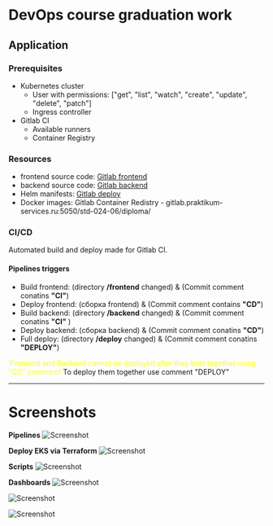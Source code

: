 # DevOps course graduation work


## Application
### Prerequisites
- Kubernetes cluster  
    - User with permissions: ["get", "list", "watch", "create", "update", "delete", "patch"]
    - Ingress controller
- Gitlab CI
    - Available runners
    - Container Registry
 
### Resources
- frontend source code: <a href= https://gitlab.praktikum-services.ru/std-024-06/diploma/-/tree/main/frontend> Gitlab frontend</a>  
- backend source code: <a href= https://gitlab.praktikum-services.ru/std-024-06/diploma/-/tree/main/backend> Gitlab backend</a>  
- Helm manifests: <a href= https://gitlab.praktikum-services.ru/std-024-06/diploma/-/tree/main/deploy> Gitlab deploy</a>
- Docker images:  Gitlab Container Redistry - gitlab.praktikum-services.ru:5050/std-024-06/diploma/

### CI/CD
Automated build and deploy made for Gitlab CI.
#### Pipelines triggers

- Build frontend: (directory **/frontend** changed) & (Commit comment conatins **"CI"**)
- Deploy frontend: (сборка frontend) & (Commit comment contains **"CD"**)
- Build backend: (directory **/backend** changed) & (Commit comment conatins **"CI"** )
- Deploy backend: (сборка backend) & (Commit comment conatins **"CD"**)
- Full deploy: (directory **/deploy** changed) & (Commit comment conatins  **"DEPLOY"**)

<span style="color:yellow">
!Frontend and Backend cannot be deployed after they built together using "CD" comment!</span> To deploy them together use comment "DEPLOY"
  
---



# Screenshots

**Pipelines**
![Screenshot](https://momo-img-bucket.s3.eu-central-1.amazonaws.com/screenshots/Gitlab+Pipelines.jpg)

**Deploy EKS via Terraform**
![Screenshot](https://momo-img-bucket.s3.eu-central-1.amazonaws.com/screenshots/Terraform+success.jpg)

**Scripts**
![Screenshot](https://momo-img-bucket.s3.eu-central-1.amazonaws.com/screenshots/Cluster+postprocessing.jpg)

**Dashboards**
![Screenshot](https://momo-img-bucket.s3.eu-central-1.amazonaws.com/screenshots/EC2+Instances.jpg)

![Screenshot](https://momo-img-bucket.s3.eu-central-1.amazonaws.com/screenshots/EKS+Dashboard.jpg)

![Screenshot](https://momo-img-bucket.s3.eu-central-1.amazonaws.com/screenshots/ELB+Dashboard.jpg)
